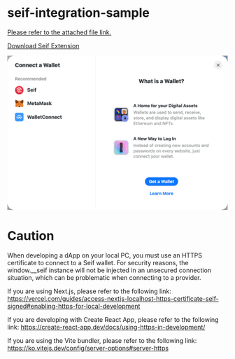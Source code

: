 # seif-integration-sample

[Please refer to the attached file link.](https://github.com/HAECHI-LABS/seif-integration-sample/blob/main/src/app/providers.tsx)

[Download Seif Extension](https://chromewebstore.google.com/detail/seif/albakdmmdafeafbehmcpoejenbeojejl)

![RainbowKit Integration Image](rainbowkit_sample.png)

# Caution
When developing a dApp on your local PC, you must use an HTTPS certificate to connect to a Seif wallet. For security reasons, the window.__seif instance will not be injected in an unsecured connection situation, which can be problematic when connecting to a provider.

If you are using Next.js, please refer to the following link:
https://vercel.com/guides/access-nextjs-localhost-https-certificate-self-signed#enabling-https-for-local-development

If you are developing with Create React App, please refer to the following link:
https://create-react-app.dev/docs/using-https-in-development/

If you are using the Vite bundler, please refer to the following link:
https://ko.vitejs.dev/config/server-options#server-https
